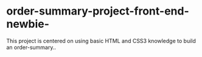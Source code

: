 # order-summary-project-front-end-newbie-
This project is centered on using basic HTML and CSS3 knowledge to build an order-summary..
